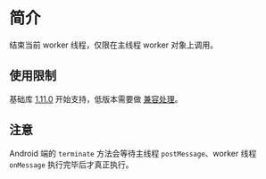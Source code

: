
# 简介
结束当前 worker 线程，仅限在主线程 worker 对象上调用。

## 使用限制
基础库 [1.11.0](https://opendocs.alipay.com/mini/framework/lib) 开始支持，低版本需要做 [兼容处理](https://docs.alipay.com/mini/framework/compatibility)。

## 注意
Android 端的 `terminate` 方法会等待主线程 `postMessage`、worker 线程 `onMessage` 执行完毕后才真正执行。
